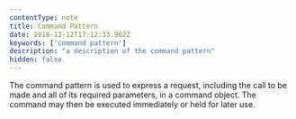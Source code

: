 ```yaml
---
contentType: note
title: Command Pattern
date: 2018-12-12T17:12:33.962Z
keywords: ['command pattern']
description: "a description of the command pattern"
hidden: false
---
```

The command pattern is used to express a request, including the call to be made and all of its required parameters, in a command object. The command may then be executed immediately or held for later use.